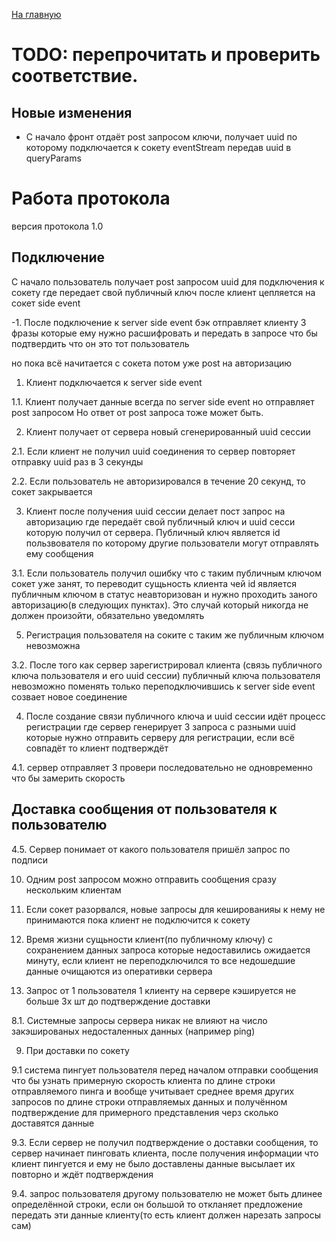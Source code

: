 [На главную](../README.md)

# TODO: перепрочитать и проверить соответствие.
## Новые изменения
* С начало фронт отдаёт post запросом ключи, получает uuid по которому подключается к сокету eventStream передав uuid в queryParams

# Работа протокола
версия протокола 1.0

## Подключение

С начало пользователь получает post запросом uuid для подключения к сокету где передает свой публичный ключ
после клиент цепляется на сокет side event

-1. После подключение к server side event бэк отправляет клиенту 3 фразы которые ему нужно расшифровать и передать в запросе что бы подтвердить что он это тот пользователь 

но пока всё начитается с сокета потом уже post на авторизацию

1. Клиент подключается к server side event

1.1. Клиент получает данные всегда по server side event но отправляет post запросом
Но ответ от post запроса тоже может быть.

2. Клиент получает от сервера новый сгенерированный uuid сессии

2.1. Если клиент не получил uuid соединения
то сервер повторяет отправку uuid раз в 3 секунды

2.2. Если пользователь не авторизировался в течение 20 секунд, то сокет закрывается

3. Клиент после получения uuid сессии делает пост запрос
на авторизацию где передаёт свой публичный ключ и uuid сесси
которую получил от сервера.
Публичный ключ является id пользвователя по которому другие пользователи могут отправлять ему сообщения
 
3.1. Если пользователь получил ошибку что с таким публичным ключом сокет уже занят, то переводит сущьность клиента чей id является публичным ключом в статус неавторизован и нужно проходить заного авторизацию(в следующих пунктах).
Это случай который никогда не должен произойти, обязательно уведомлять


5. Регистрация пользователя на соките с таким же публичным ключом невозможна

3.2. После того как сервер зарегистрировал клиента (связь публичного ключа пользователя и его uuid сессии) публичный ключа пользователя невозможно поменять только переподключившись к server side event созвает новое соединение

4. После создание связи публичного ключа и uuid сессии идёт процесс регистрации где сервер генерирует 3 запроса с разными uuid которые нужно отправить серверу для регистрации, если всё совпадёт то клиент подтверждёт

4.1. сервер отправляет 3 провери последовательно не одновременно что бы замерить скорость



## Доставка сообщения от пользователя к пользователю


4.5. Сервер понимает от какого пользователя пришёл запрос по подписи


10. Одним post запросом можно отправить сообщения сразу нескольким клиентам 


6. Если сокет разорвался, новые запросы для кешированияы к нему не принимаются пока клиент не подключится к сокету

7. Время жизни сущьности клиент(по публичному ключу) с сохранением данных запроса которые недоставились ожидается минуту, если клиент не переподключился то все недошедшие данные очищаются из оперативки сервера

8. Запрос от 1 пользователя 1 клиенту на сервере кэшируется не больше 3х шт до подтверждение доставки



8.1. Системные запросы сервера никак не влияют на число закэшированых недосталенных данных (например ping)

9. При доставки по сокету

9.1 система пингует пользователя перед началом отправки сообщения что бы узнать примерную скорость клиента по длине строки отправляемого пинга и вообще учитывает среднее время других запросов по длине строки отправляемых данных и получённом подтверждение для примерного представления черз сколько доставятся данные

9.3. Если сервер не получил подтверждение о доставки сообщения, то сервер начинает пинговать клиента, после получения информации что клиент пингуется и ему не было доставлены данные высылает их повторно и ждёт подтверждения

9.4. запрос пользователя другому пользователю не может быть длинее определённой строки, если он большой то откланяет предложение передать эти данные клиенту(то есть клиент должен нарезать запросы сам)

